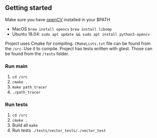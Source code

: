 
## Getting started

Make sure you have [openCV](https://www.opencv.org) installed in your $PATH
* MacOS ```brew install opencv``` ```brew install libomp```
* Ubuntu 18.04: ```sudo apt update && sudo apt install python3-opencv```

Project uses Cmake for compiling. ```CMakeLists.txt``` file can be found from the ```/src```. Use it to compile. Project has tests written with gtest. Those can be found from the ```/tests``` folder.


### Run main

1. ```cd /src```
2. ```cmake .```
3. ```make path_tracer```
4. ```./path_tracer```


### Run tests

1. ```cd /src```
2. ```cmake .```
3. Build all ```make```
4. Run tests ```./tests/vector_tests/./vector_test ```
